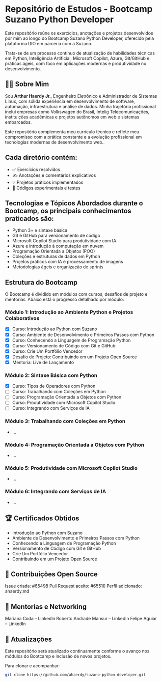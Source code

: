 # Repositório de Estudos - Bootcamp Suzano Python Developer

Este repositório reúne os exercícios, anotações e projetos desenvolvidos por mim ao longo do Bootcamp Suzano Python Developer, oferecido pela plataforma DIO em parceria com a Suzano.

Trata-se de um processo contínuo de atualização de habilidades técnicas em Python, Inteligência Artificial, Microsoft Copilot, Azure, Git/GitHub e práticas ágeis, com foco em aplicações modernas e produtividade no desenvolvimento.

## 👨‍💻 Sobre Mim

Sou **Arthur Haerdy Jr.**, Engenheiro Eletrônico e Administrador de Sistemas Linux, com sólida experiência em desenvolvimento de software, automação, infraestrutura e análise de dados. Minha trajetória profissional inclui empresas como Volkswagen do Brasil, Intelig Telecomunicações, instituições acadêmicas e projetos autônomos em web e sistemas embarcados.

Este repositório complementa meu currículo técnico e reflete meu compromisso com a prática constante e a evolução profissional em tecnologias modernas de desenvolvimento web..

## Cada diretório contém:

- ✅ Exercícios resolvidos
- ✍️ Anotações e comentários explicativos
- 💡 Projetos práticos implementados
- 🔧 Códigos experimentais e testes

## Tecnologias e Tópicos Abordados durante o Bootcamp, os principais conhecimentos praticados são:

- Python 3+ e sintaxe básica
- Git e GitHub para versionamento de código
- Microsoft Copilot Studio para produtividade com IA
- Azure e introdução à computação em nuvem
- Programação Orientada a Objetos (POO)
- Coleções e estruturas de dados em Python
- Projetos práticos com IA e processamento de imagens
- Metodologias ágeis e organização de sprints

## Estrutura do Bootcamp

O Bootcamp é dividido em módulos com cursos, desafios de projeto e mentorias. Abaixo está o progresso detalhado por módulo:

### Módulo 1: Introdução ao Ambiente Python e Projetos Colaborativos

- [x] Curso: Introdução ao Python com Suzano
- [x] Curso: Ambiente de Desenvolvimento e Primeiros Passos com Python
- [x] Curso: Conhecendo a Linguagem de Programação Python
- [x] Curso: Versionamento de Código com Git e GitHub
- [x] Curso: Crie Um Portfólio Vencedor
- [x] Desafio de Projeto: Contribuindo em um Projeto Open Source
- [x] Mentoria: Live de Lançamento

### Módulo 2: Sintaxe Básica com Python
- [x] Curso: Tipos de Operadores com Python
- [ ] Curso: Trabalhando com Coleções em Python
- [ ] Curso: Programação Orientada a Objetos com Python
- [ ] Curso: Produtividade com Microsoft Copilot Studio
- [ ] Curso: Integrando com Serviços de IA

### Módulo 3: Trabalhando com Coleções em Python

- ...

### Módulo 4: Programação Orientada a Objetos com Python

- ...

### Módulo 5: Produtividade com Microsoft Copilot Studio

- ...

### Módulo 6: Integrando com Serviços de IA

- ...

## 🏆 Certificados Obtidos

- Introdução ao Python com Suzano
- Ambiente de Desenvolvimento e Primeiros Passos com Python
- Conhecendo a Linguagem de Programação Python
- Versionamento de Código com Git e GitHub
- Crie Um Portfólio Vencedor
- Contribuindo em um Projeto Open Source

## 🔗 Contribuições Open Source

Issue criada: #65498
Pull Request aceito: #65510
Perfil adicionado: ahaerdy.md

## 💬 Mentorias e Networking
Mariana Coda – LinkedIn
Roberto Andrade Mansur – LinkedIn
Felipe Aguiar – LinkedIn

## 🔄 Atualizações

Este repositório será atualizado continuamente conforme o avanço nos módulos do Bootcamp e inclusão de novos projetos.

Para clonar e acompanhar:

```bash
git clone https://github.com/ahaerdy/suzano-python-developer.git
```